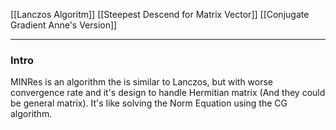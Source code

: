 [[Lanczos Algoritm]]
[[Steepest Descend for Matrix Vector]]
[[Conjugate Gradient Anne's Version]]


----
### **Intro**

MINRes is an algorithm the is similar to Lanczos, but with worse convergence rate and it's design to handle Hermitian matrix (And they could be general matrix). It's like solving the Norm Equation using the CG algorithm. 



